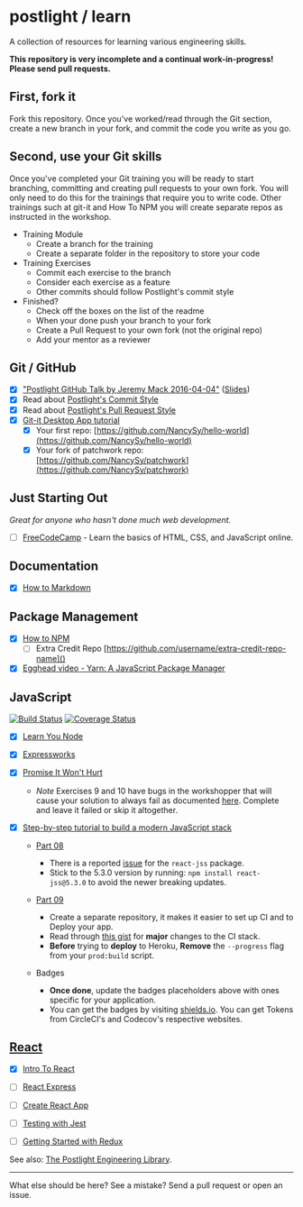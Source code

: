 # postlight / learn

A collection of resources for learning various engineering skills.

**This repository is very incomplete and a continual work-in-progress! Please send pull requests.**

## First, fork it

Fork this repository. Once you've worked/read through the Git section, create a new branch in your fork, and commit the code you write as you go.

## Second, use your Git skills

Once you've completed your Git training you will be ready to start branching, committing and creating pull requests to your own fork. You will only need to do this for the trainings that require you to write code. Other trainings such at git-it and How To NPM you will create separate repos as instructed in the workshop.

* Training Module
  * Create a branch for the training
  * Create a separate folder in the repository to store your code
* Training Exercises
  * Commit each exercise to the branch
  * Consider each exercise as a feature
  * Other commits should follow Postlight's commit style
* Finished?
  * Check off the boxes on the list of the readme
  * When your done push your branch to your fork
  * Create a Pull Request to your own fork (not the original repo)
  * Add your mentor as a reviewer

## Git / GitHub

  * [x] ["Postlight GitHub Talk by Jeremy Mack 2016-04-04"](https://www.youtube.com/watch?v=YtckscmKtYk) ([Slides](https://www.mindmeister.com/678359058?t=zgPweW2tuV))
  * [x] Read about [Postlight's Commit Style](https://trello.com/c/Z2xpXbm1/10-%F0%9F%8E%A8-commit-style)
  * [x] Read about [Postlight's Pull Request Style](https://trello.com/c/DsH0Ea4L/11-%F0%9F%8C%B1-pull-request-style)
  * [x] [Git-it Desktop App tutorial ](https://github.com/jlord/git-it-electron)
    * [x] Your first repo: [https://github.com/NancySy/hello-world](https://github.com/NancySy/hello-world)
    * [x] Your fork of patchwork repo: [https://github.com/NancySy/patchwork](https://github.com/NancySy/patchwork)

## Just Starting Out

_Great for anyone who hasn't done much web development._

* [ ] [FreeCodeCamp](https://www.freecodecamp.org) - Learn the basics of HTML, CSS, and JavaScript online.

## Documentation

* [x] [How to Markdown](https://github.com/workshopper/how-to-markdown)

## Package Management

* [x] [How to NPM](https://github.com/workshopper/how-to-npm)
  * [ ] Extra Credit Repo [https://github.com/username/extra-credit-repo-name]()
* [x] [Egghead video - Yarn: A JavaScript Package Manager](https://egghead.io/lessons/javascript-yarn-a-javascript-package-manager)

## JavaScript

[![Build Status](https://img.shields.io/circleci/project/github/RedSparr0w/node-csgo-parser.svg)](https://circleci.com/gh/NancySy/taskTutorial/)
[![Coverage Status](https://img.shields.io/codecov/c/github/codecov/example-python/master.svg)](https://codecov.io/github/NancySy/taskTutorial?branch=master)

* [x] [Learn You Node](https://github.com/workshopper/learnyounode)
* [x] [Expressworks](https://github.com/azat-co/expressworks)
* [x] [Promise It Won't Hurt](https://github.com/stevekane/promise-it-wont-hurt)
  * _Note_ Exercises 9 and 10 have bugs in the workshopper that will cause your solution to always fail as documented [here](https://github.com/stevekane/promise-it-wont-hurt/pull/112). Complete and leave it failed or skip it altogether.

* [x] [Step-by-step tutorial to build a modern JavaScript stack](https://github.com/verekia/js-stack-from-scratch)

  * [Part 08](https://github.com/verekia/js-stack-from-scratch/blob/master/tutorial/08-bootstrap-jss.md)
    * There is a reported [issue](https://github.com/verekia/js-stack-from-scratch/issues/202) for the `react-jss` package.
    * Stick to the 5.3.0 version by running: `npm install react-jss@5.3.0` to avoid the newer breaking updates.

  * [Part 09](https://github.com/verekia/js-stack-from-scratch/blob/master/tutorial/09-travis-coveralls-heroku.md)
    * Create a separate repository, it makes it easier to set up CI and to Deploy your app.
    * Read through [this gist](https://gist.github.com/Faultless/cbb014364dc1a5440ab6473a9a3608ab) for **major** changes to the CI stack.
    * **Before** trying to **deploy** to Heroku, **Remove** the `--progress` flag from your `prod:build` script.

  * Badges
    * **Once done**, update the badges placeholders above with ones specific for your application.
    * You can get the badges by visiting [shields.io](http://shields.io/). You can get Tokens from CircleCI's and Codecov's respective websites.

## [React](https://facebook.github.io/react/)

* [x] [Intro To React](https://facebook.github.io/react/tutorial/tutorial.html)
* [ ] [React Express](http://www.react.express/)
* [ ] [Create React App](https://github.com/facebookincubator/create-react-app)
* [ ] [Testing with Jest](https://facebook.github.io/jest/docs/tutorial-react.html)
* [ ] [Getting Started with Redux](https://egghead.io/courses/getting-started-with-redux)


See also: [The Postlight Engineering Library](https://trello.com/b/Sgol3uST/postlight-engineering-library).

---

What else should be here? See a mistake? Send a pull request or open an issue.
